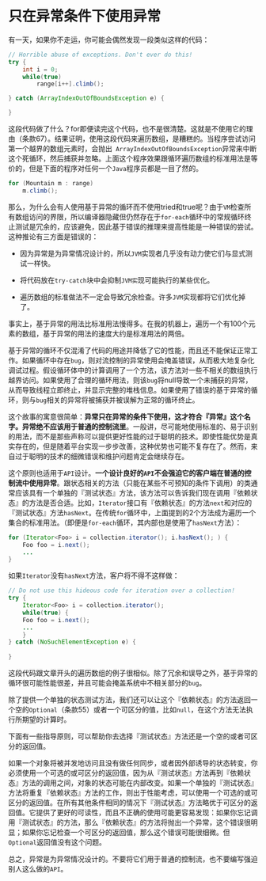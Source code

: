 # 只在异常条件下使用异常

有一天，如果你不走运，你可能会偶然发现一段类似这样的代码：

```java
// Horrible abuse of exceptions. Don't ever do this!
try {
	int i = 0;
	while(true)
		range[i++].climb();

} catch (ArrayIndexOutOfBoundsException e) {

}
```
这段代码做了什么？for即便读完这个代码，也不是很清楚。这就是不使用它的理由（条款67）。结果证明，使用这段代码来遍历数组，是糟糕的。当程序尝试访问第一个越界的数组元素时，会抛出` ArrayIndexOutOfBoundsException`异常来中断这个死循环，然后捕获并忽略。上面这个程序效果跟循环遍历数组的标准用法是等价的，但是下面的程序对任何一个`Java`程序员都是一目了然的。
```java
for (Mountain m : range)
	m.climb();
```
那么，为什么会有人使用基于异常的循环而不使用tried和true呢？由于`VM`检查所有数组访问的界限，所以编译器隐藏但仍然存在于`for-each`循环中的常规循环终止测试是冗余的，应该避免，因此基于错误的推理来提高性能是一种错误的尝试。
这种推论有三方面是错误的：

 - 因为异常是为异常情况设计的，所以`JVM`实现者几乎没有动力使它们与显式测试一样快。

 - 将代码放在`try-catch`块中会抑制`JVM实`现可能执行的某些优化。

 - 遍历数组的标准做法不一定会导致冗余检查。许多`JVM`实现都将它们优化掉了。

事实上，基于异常的用法比标准用法慢得多。在我的机器上，遍历一个有100个元素的数组，基于异常的用法的速度大约是标准用法的两倍。

基于异常的循环不仅混淆了代码的用途并降低了它的性能，而且还不能保证正常工作。如果循环中存在`bug`，则对流控制的异常使用会掩盖错误，从而极大地复杂化调试过程。假设循环体中的计算调用了一个方法，该方法对一些不相关的数组执行越界访问。如果使用了合理的循环用法，则该`bug`将null导致一个未捕获的异常，从而导致线程立即终止，并显示完整的堆栈信息。如果使用了错误的基于异常的循环，则与`bug`相关的异常将被捕获并被误解为正常的循环终止。

这个故事的寓意很简单：**异常只在异常的条件下使用，这才符合『异常』这个名字。异常绝不应该用于普通的控制流里**。一般讲，尽可能地使用标准的、易于识别的用法，而不是那些声称可以提供更好性能的过于聪明的技术。即使性能优势是真实存在的，但是随着平台实现一步步改善，这种优势也可能不复存在了。然而，来自过于聪明的技术的细微错误和维护问题肯定会继续存在。

这个原则也适用于`API`设计。**一个设计良好的`API`不会强迫它的客户端在普通的控制流中使用异常**。跟状态相关的方法（只能在某些不可预知的条件下调用）的类通常应该具有一个单独的『测试状态』方法，该方法可以告诉我们现在调用『依赖状态』的方法是否合适。比如，`Iterator`接口有『依赖状态』的方法`next`和对应的『测试状态』方法`hasNext`。在传统`for`循环中，上面提到的2个方法成为遍历一个集合的标准用法。（即便是`for-each`循环，其内部也是使用了`hasNext`方法）：

```java
for (Iterator<Foo> i = collection.iterator(); i.hasNext(); ) {
	Foo foo = i.next();
	...
}
```

如果`Iterator`没有`hasNext`方法，客户将不得不这样做：

```java
// Do not use this hideous code for iteration over a collection!
try {
	Iterator<Foo> i = collection.iterator();
	while(true) {
	Foo foo = i.next();
	...
	}
} catch (NoSuchElementException e) {
    
}
```

这段代码跟文章开头的遍历数组的例子很相似。除了冗余和误导之外，基于异常的循环很可能性能很差，并且可能会掩盖系统中不相关部分的`bug`。

除了提供一个单独的状态测试方法，我们还可以让这个『依赖状态』的方法返回一个空的`Optional`（条款55）或者一个可区分的值，比如`null`，在这个方法无法执行所期望的计算时。

下面有一些指导原则，可以帮助你去选择『测试状态』方法还是一个空的或者可区分的返回值。

如果一个对象将被并发地访问且没有做任何同步，或者因外部诱导的状态转变，你必须使用一个可选的或可区分的返回值，因为从『测试状态』方法再到『依赖状态』方法的调用之间，对象的状态可能在内部改变。如果一个单独的『测试状态』方法将重复『依赖状态』方法的工作，则出于性能考虑，可以使用一个可选的或可区分的返回值。在所有其他条件相同的情况下『测试状态』方法略优于可区分的返回值。它提供了更好的可读性，而且不正确的使用可能更容易发现：如果你忘记调用『测试状态』的方法，那么『依赖状态』的方法将抛出一个异常，这个错误很明显；如果你忘记检查一个可区分的返回值，那么这个错误可能很细微。但`Optional`返回值没有这个问题。

总之，异常是为异常情况设计的。不要将它们用于普通的控制流，也不要编写强迫别人这么做的`API`。
